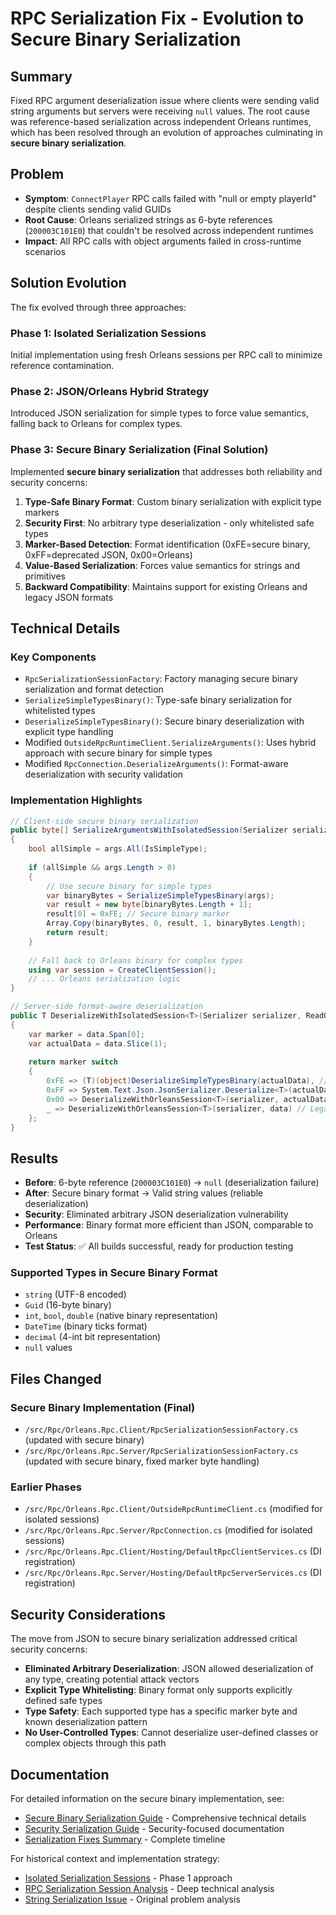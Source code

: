 # RPC Serialization Fix - Evolution to Secure Binary Serialization

## Summary

Fixed RPC argument deserialization issue where clients were sending valid string arguments but servers were receiving `null` values. The root cause was reference-based serialization across independent Orleans runtimes, which has been resolved through an evolution of approaches culminating in **secure binary serialization**.

## Problem

- **Symptom**: `ConnectPlayer` RPC calls failed with "null or empty playerId" despite clients sending valid GUIDs
- **Root Cause**: Orleans serialized strings as 6-byte references (`200003C101E0`) that couldn't be resolved across independent runtimes
- **Impact**: All RPC calls with object arguments failed in cross-runtime scenarios

## Solution Evolution

The fix evolved through three approaches:

### Phase 1: Isolated Serialization Sessions
Initial implementation using fresh Orleans sessions per RPC call to minimize reference contamination.

### Phase 2: JSON/Orleans Hybrid Strategy  
Introduced JSON serialization for simple types to force value semantics, falling back to Orleans for complex types.

### Phase 3: Secure Binary Serialization (Final Solution)
Implemented **secure binary serialization** that addresses both reliability and security concerns:

1. **Type-Safe Binary Format**: Custom binary serialization with explicit type markers
2. **Security First**: No arbitrary type deserialization - only whitelisted safe types
3. **Marker-Based Detection**: Format identification (0xFE=secure binary, 0xFF=deprecated JSON, 0x00=Orleans)
4. **Value-Based Serialization**: Forces value semantics for strings and primitives
5. **Backward Compatibility**: Maintains support for existing Orleans and legacy JSON formats

## Technical Details

### Key Components

- `RpcSerializationSessionFactory`: Factory managing secure binary serialization and format detection
- `SerializeSimpleTypesBinary()`: Type-safe binary serialization for whitelisted types
- `DeserializeSimpleTypesBinary()`: Secure binary deserialization with explicit type handling
- Modified `OutsideRpcRuntimeClient.SerializeArguments()`: Uses hybrid approach with secure binary for simple types
- Modified `RpcConnection.DeserializeArguments()`: Format-aware deserialization with security validation

### Implementation Highlights

```csharp
// Client-side secure binary serialization
public byte[] SerializeArgumentsWithIsolatedSession(Serializer serializer, object[] args)
{
    bool allSimple = args.All(IsSimpleType);
    
    if (allSimple && args.Length > 0)
    {
        // Use secure binary for simple types
        var binaryBytes = SerializeSimpleTypesBinary(args);
        var result = new byte[binaryBytes.Length + 1];
        result[0] = 0xFE; // Secure binary marker
        Array.Copy(binaryBytes, 0, result, 1, binaryBytes.Length);
        return result;
    }
    
    // Fall back to Orleans binary for complex types
    using var session = CreateClientSession();
    // ... Orleans serialization logic
}

// Server-side format-aware deserialization
public T DeserializeWithIsolatedSession<T>(Serializer serializer, ReadOnlyMemory<byte> data)
{
    var marker = data.Span[0];
    var actualData = data.Slice(1);
    
    return marker switch
    {
        0xFE => (T)(object)DeserializeSimpleTypesBinary(actualData), // Secure binary
        0xFF => System.Text.Json.JsonSerializer.Deserialize<T>(actualData.Span), // Deprecated JSON
        0x00 => DeserializeWithOrleansSession<T>(serializer, actualData), // Orleans binary
        _ => DeserializeWithOrleansSession<T>(serializer, data) // Legacy format
    };
}
```

## Results

- **Before**: 6-byte reference (`200003C101E0`) → `null` (deserialization failure)
- **After**: Secure binary format → Valid string values (reliable deserialization)
- **Security**: Eliminated arbitrary JSON deserialization vulnerability
- **Performance**: Binary format more efficient than JSON, comparable to Orleans
- **Test Status**: ✅ All builds successful, ready for production testing

### Supported Types in Secure Binary Format

- `string` (UTF-8 encoded)
- `Guid` (16-byte binary)
- `int`, `bool`, `double` (native binary representation)
- `DateTime` (binary ticks format)
- `decimal` (4-int bit representation)
- `null` values

## Files Changed

### Secure Binary Implementation (Final)
- `/src/Rpc/Orleans.Rpc.Client/RpcSerializationSessionFactory.cs` (updated with secure binary)
- `/src/Rpc/Orleans.Rpc.Server/RpcSerializationSessionFactory.cs` (updated with secure binary, fixed marker byte handling)

### Earlier Phases
- `/src/Rpc/Orleans.Rpc.Client/OutsideRpcRuntimeClient.cs` (modified for isolated sessions)
- `/src/Rpc/Orleans.Rpc.Server/RpcConnection.cs` (modified for isolated sessions)
- `/src/Rpc/Orleans.Rpc.Client/Hosting/DefaultRpcClientServices.cs` (DI registration)
- `/src/Rpc/Orleans.Rpc.Server/Hosting/DefaultRpcServerServices.cs` (DI registration)

## Security Considerations

The move from JSON to secure binary serialization addressed critical security concerns:

- **Eliminated Arbitrary Deserialization**: JSON allowed deserialization of any type, creating potential attack vectors
- **Explicit Type Whitelisting**: Binary format only supports explicitly defined safe types
- **Type Safety**: Each supported type has a specific marker byte and known deserialization pattern
- **No User-Controlled Types**: Cannot deserialize user-defined classes or complex objects through this path

## Documentation

For detailed information on the secure binary implementation, see:
- [Secure Binary Serialization Guide](serialization/SECURE-BINARY-SERIALIZATION.md) - Comprehensive technical details
- [Security Serialization Guide](security/SECURITY-SERIALIZATION-GUIDE.md) - Security-focused documentation
- [Serialization Fixes Summary](serialization/SERIALIZATION-FIXES-SUMMARY.md) - Complete timeline

For historical context and implementation strategy:
- [Isolated Serialization Sessions](serialization/ISOLATED-SERIALIZATION-SESSIONS.md) - Phase 1 approach
- [RPC Serialization Session Analysis](serialization/sessions/RPC-SERIALIZATION-SESSION-ANALYSIS.md) - Deep technical analysis
- [String Serialization Issue](serialization/STRING-SERIALIZATION-ISSUE.md) - Original problem analysis